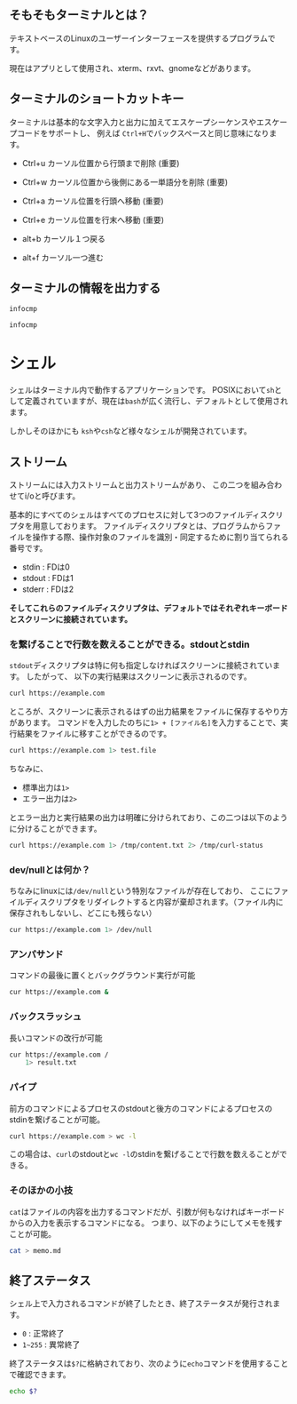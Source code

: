 


## そもそもターミナルとは？

テキストベースのLinuxのユーザーインターフェースを提供するプログラムです。

現在はアプリとして使用され、xterm、rxvt、gnomeなどがあります。


## ターミナルのショートカットキー

ターミナルは基本的な文字入力と出力に加えてエスケープシーケンスやエスケープコードをサポートし、
例えば
`Ctrl+H`でバックスペースと同じ意味になります。



- Ctrl+u カーソル位置から行頭まで削除 (重要)
- Ctrl+w カーソル位置から後側にある一単語分を削除 (重要)
- Ctrl+a カーソル位置を行頭へ移動 (重要)
- Ctrl+e カーソル位置を行末へ移動 (重要)


- alt+b カーソル１つ戻る
- alt+f カーソル一つ進む


## ターミナルの情報を出力する

```sh
infocmp
```


```sh
infocmp
```



# シェル

シェルはターミナル内で動作するアプリケーションです。
POSIXにおいて`sh`として定義されていますが、現在は`bash`が広く流行し、デフォルトとして使用されます。

しかしそのほかにも
`ksh`や`csh`など様々なシェルが開発されています。



## ストリーム


ストリームには入力ストリームと出力ストリームがあり、
この二つを組み合わせてi/oと呼びます。

基本的にすべてのシェルはすべてのプロセスに対して3つのファイルディスクリプタを用意しております。
ファイルディスクリプタとは、プログラムからファイルを操作する際、操作対象のファイルを識別・同定するために割り当てられる番号です。

- stdin  : FDは0
- stdout : FDは1
- stderr : FDは2

**そしてこれらのファイルディスクリプタは、デフォルトではそれぞれキーボードとスクリーンに接続されています。**

### を繋げることで行数を数えることができる。stdoutとstdin

`stdout`ディスクリプタは特に何も指定しなければスクリーンに接続されています。
したがって、
以下の実行結果はスクリーンに表示されるのです。

```sh
curl https://example.com
```

ところが、スクリーンに表示されるはずの出力結果をファイルに保存するやり方があります。
コマンドを入力したのちに`1> + [ファイル名]`を入力することで、実行結果をファイルに移すことができるのです。

```sh
curl https://example.com 1> test.file
```

ちなみに、

- 標準出力は`1>`
- エラー出力は`2>`

とエラー出力と実行結果の出力は明確に分けられており、この二つは以下のように分けることができます。

```sh
curl https://example.com 1> /tmp/content.txt 2> /tmp/curl-status
```




### dev/nullとは何か？


ちなみにlinuxには`/dev/null`という特別なファイルが存在しており、
ここにファイルディスクリプタをリダイレクトすると内容が棄却されます。（ファイル内に保存されもしないし、どこにも残らない）

```sh
cur https://example.com 1> /dev/null
```


### アンパサンド

コマンドの最後に置くとバックグラウンド実行が可能

```sh
cur https://example.com &
```


### バックスラッシュ

長いコマンドの改行が可能

```sh
cur https://example.com /
    1> result.txt
```

### パイプ

前方のコマンドによるプロセスのstdoutと後方のコマンドによるプロセスのstdinを繋げることが可能。

```sh
curl https://example.com > wc -l
```

この場合は、`curl`のstdoutと`wc -l`のstdinを繋げることで行数を数えることができる。




### そのほかの小技

`cat`はファイルの内容を出力するコマンドだが、引数が何もなければキーボードからの入力を表示するコマンドになる。
つまり、以下のようにしてメモを残すことが可能。

```sh
cat > memo.md
```


## 終了ステータス

シェル上で入力されるコマンドが終了したとき、終了ステータスが発行されます。

- `0` : 正常終了
- `1~255` : 異常終了

終了ステータスは`$?`に格納されており、次のように`echo`コマンドを使用することで確認できます。

```sh
echo $?
```























































































